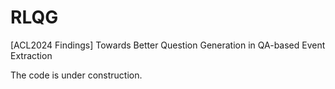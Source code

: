 # RLQG
 [ACL2024 Findings] Towards Better Question Generation in QA-based Event Extraction

The code is under construction.
